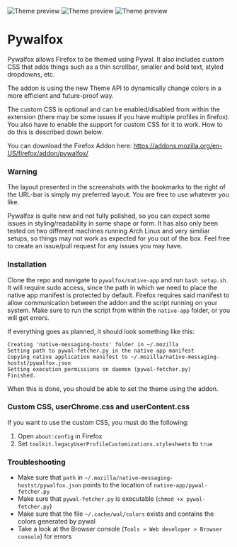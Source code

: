 ![Theme preview](https://i.imgur.com/Gw7lp2u.png "Theme preview Black")
![Theme preview](https://i.imgur.com/lFaQAve.png "Theme preview Pink")
![Theme preview](https://i.imgur.com/GQKzDff.png "Theme preview Blue")

# Pywalfox

Pywalfox allows Firefox to be themed using Pywal. It also includes custom CSS that adds things such as a thin scrollbar, smaller and bold text, styled dropdowns, etc.

The addon is using the new Theme API to dynamically change colors in a more efficient and future-proof way.

The custom CSS is optional and can be enabled/disabled from within the extension (there may be some issues if you have multiple profiles in firefox).
You also have to enable the support for custom CSS for it to work. How to do this is described down below.

You can download the Firefox Addon here: https://addons.mozilla.org/en-US/firefox/addon/pywalfox/

### Warning
The layout presented in the screenshots with the bookmarks to the right of the URL-bar is simply my preferred layout. You are free to use whatever you like.

Pywalfox is quite new and not fully polished, so you can expect some issues in styling/readability in some shape or form. It has also only been tested on two different machines running Arch Linux and very similiar setups, so things may not work as expected for you out of the box. Feel free to create an issue/pull request for any issues you may have.

### Installation
Clone the repo and navigate to `pywalfox/native-app` and run `bash setup.sh`. It will require sudo access, since the path in which we need to place the native app manifest is protected by default. Firefox requires said manifest to allow communication between the addon and the script running on your system.
Make sure to run the script from within the `native-app` folder, or you will get errors.

If everything goes as planned, it should look something like this:
```
Creating 'native-messaging-hosts' folder in ~/.mozilla
Setting path to pywal-fetcher.py in the native app manifest
Copying native application manifest to ~/.mozilla/native-messaging-hostst/pywalfox.json
Setting execution permissions on daemon (pywal-fetcher.py)
Finished.
```

When this is done, you should be able to set the theme using the addon.

### Custom CSS, userChrome.css and userContent.css
If you want to use the custom CSS, you must do the following:
1. Open `about:config` in Firefox
2. Set `toolkit.legacyUserProfileCustomizations.stylesheets` to `true`

### Troubleshooting
* Make sure that `path` in `~/.mozilla/native-messaging-hostst/pywalfox.json` points to the location of `native-app/pywal-fetcher.py`
* Make sure that `pywal-fetcher.py` is executable (`chmod +x pywal-fetcher.py`)
* Make sure that the file `~/.cache/wal/colors` exists and contains the colors generated by pywal
* Take a look at the Browser console (`Tools > Web developer > Browser console`) for errors


